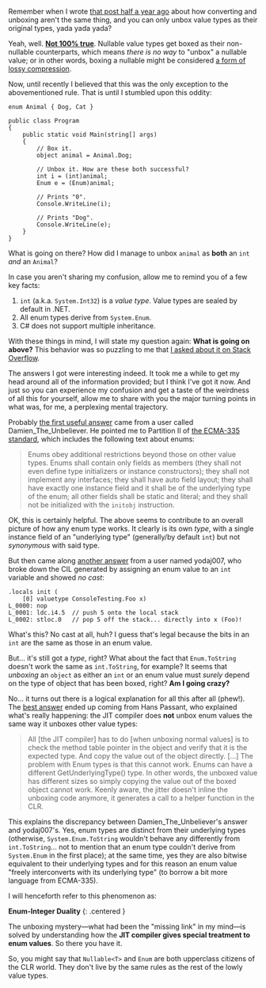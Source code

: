 Remember when I wrote [that post half a year ago](http://philosopherdeveloper.wordpress.com/2010/05/05/the-difference-between-converting-and-unboxing-read-my-mind-compiler/) about how converting and unboxing aren't the same thing, and you can only unbox value types as their original types, yada yada yada?

Yeah, well. [**Not 100% true**](http://stackoverflow.com/questions/3775582/how-is-the-boxing-unboxing-behavior-of-nullablet-possible). Nullable value types get boxed as their non-nullable counterparts, which means *there is no way* to "unbox" a nullable value; or in other words, boxing a nullable might be considered [a form of lossy compression](http://en.wikipedia.org/wiki/Lossy).

Now, until recently I believed that this was the only exception to the abovementioned rule. That is until I stumbled upon this oddity:

~~~{: lang=csharp }
enum Animal { Dog, Cat }

public class Program
{
    public static void Main(string[] args)
    {
        // Box it.
        object animal = Animal.Dog;

        // Unbox it. How are these both successful?
        int i = (int)animal;
        Enum e = (Enum)animal;

        // Prints "0".
        Console.WriteLine(i);

        // Prints "Dog".
        Console.WriteLine(e);
    }
}
~~~

What is going on there? How did I manage to unbox `animal` as **both** an `int` *and* an `Animal`?

In case you aren't sharing my confusion, allow me to remind you of a few key facts:

1. `int` (a.k.a. `System.Int32`) is a *value type*. Value types are sealed by default in .NET.
2. All enum types derive from `System.Enum`.
3. C# does not support multiple inheritance.

With these things in mind, I will state my question again: **What is going on above?** This behavior was so puzzling to me that [I asked about it on Stack Overflow](http://stackoverflow.com/questions/4626394/how-is-it-that-an-enum-derives-from-system-enum-and-is-an-integer-at-the-same-tim).

The answers I got were interesting indeed. It took me a while to get my head around all of the information provided; but I think I've got it now. And just so you can experience my confusion and get a taste of the weirdness of all this for yourself, allow me to share with you the major turning points in what was, for me, a perplexing mental trajectory.

Probably [the first useful answer](http://stackoverflow.com/questions/4626394/how-is-it-that-an-enum-derives-from-system-enum-and-is-an-integer-at-the-same-tim/4627345#4627345) came from a user called Damien_The_Unbeliever. He pointed me to Partition II of [the ECMA-335 standard](http://www.ecma-international.org/publications/standards/Ecma-335.htm), which includes the following text about enums:

> Enums obey additional restrictions beyond those on other value types.  Enums shall contain only fields as members (they shall not even define type initializers or instance constructors); they shall not implement any interfaces; they shall have auto field layout; they shall have exactly one instance field and it shall be of the underlying type of the enum; all other fields shall be static and literal; and they shall not be initialized with the `initobj` instruction.

OK, this is certainly helpful. The above seems to contribute to an overall picture of how any enum type works. It clearly is its own *type*, with a single instance field of an "underlying type" (generally/by default `int`) but not *synonymous* with said type.

But then came along [another answer](http://stackoverflow.com/questions/4626394/how-is-it-that-an-enum-derives-from-system-enum-and-is-an-integer-at-the-same-tim/4627416#4627416) from a user named yodaj007, who broke down the CIL generated by assigning an enum value to an `int` variable and showed *no cast*:

~~~{: lang=text }
.locals init (
    [0] valuetype ConsoleTesting.Foo x)
L_0000: nop 
L_0001: ldc.i4.5  // push 5 onto the local stack
L_0002: stloc.0   // pop 5 off the stack... directly into x (Foo)!
~~~

What's this? No cast at all, huh? I guess that's legal because the bits in an `int` are the same as those in an enum value.

But... it's still got a *type*, right? What about the fact that `Enum.ToString` doesn't work the same as `int.ToString`, for example? It seems that *unboxing* an `object` as either an `int` or an enum value must *surely* depend on the type of object that has been boxed, right? **Am I going crazy?**

No... it turns out there is a logical explanation for all this after all (phew!). The [best answer](http://stackoverflow.com/questions/4626394/how-is-it-that-an-enum-derives-from-system-enum-and-is-an-integer-at-the-same-tim/4627431#4627431) ended up coming from Hans Passant, who explained what's really happening: the JIT compiler does **not** unbox enum values the same way it unboxes other value types:

> All \[the JIT compiler\] has to do \[when unboxing normal values\] is to check the method table pointer in the object and verify that it is the expected type. And copy the value out of the object directly.  \[...\] The problem with Enum types is that this cannot work. Enums can have a different GetUnderlyingType() type. In other words, the unboxed value has different sizes so simply copying the value out of the boxed object cannot work. Keenly aware, the jitter doesn't inline the unboxing code anymore, it generates a call to a helper function in the CLR.

This explains the discrepancy between Damien_The_Unbeliever's answer and yodaj007's. Yes, enum types are distinct from their underlying types (otherwise, `System.Enum.ToString` wouldn't behave any differently from `int.ToString`... not to mention that an enum type couldn't derive from `System.Enum` in the first place); at the same time, yes they are also bitwise equivalent to their underlying types and for this reason an enum value "freely interconverts with its underlying type" (to borrow a bit more language from ECMA-335).

I will henceforth refer to this phenomenon as:

**Enum-Integer Duality**
{: .centered }

The unboxing mystery—what had been the "missing link" in my mind—is solved by understanding how the **JIT compiler gives special treatment to enum values**. So there you have it.

So, you might say that `Nullable<T>` and `Enum` are both upperclass citizens of the CLR world. They don't live by the same rules as the rest of the lowly value types.
